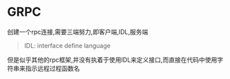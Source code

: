 # GRPC

创建一个rpc连接,需要三端努力,即客户端,IDL,服务端

> IDL: interface define language

但是似乎其他的rpc框架,并没有执着于使用IDL来定义接口,而直接在代码中使用字符串来指示远程过程函数名